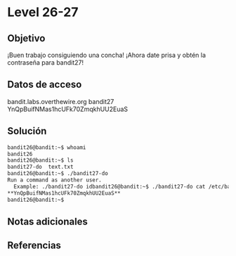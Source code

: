 # Level 26-27
## Objetivo
¡Buen trabajo consiguiendo una concha! ¡Ahora date prisa y obtén la contraseña para bandit27!

## Datos de acceso
bandit.labs.overthewire.org
bandit27
YnQpBuifNMas1hcUFk70ZmqkhUU2EuaS

## Solución
``` bash
bandit26@bandit:~$ whoami  
bandit26  
bandit26@bandit:~$ ls  
bandit27-do  text.txt  
bandit26@bandit:~$ ./bandit27-do  
Run a command as another user.  
  Example: ./bandit27-do idbandit26@bandit:~$ ./bandit27-do cat /etc/bandit_pass/bandit27  
**YnQpBuifNMas1hcUFk70ZmqkhUU2EuaS**  
bandit26@bandit:~$
```

## Notas adicionales

## Referencias